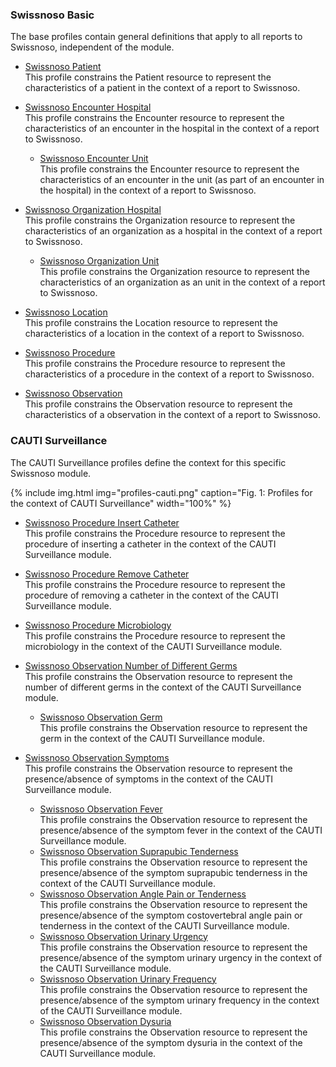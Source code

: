 ### Swissnoso Basic
The base profiles contain general definitions that apply to all reports to Swissnoso, independent of the module.

* [Swissnoso Patient](StructureDefinition-swissnoso-patient.html)   
This profile constrains the Patient resource to represent the characteristics of a patient in the context of a report to Swissnoso.

* [Swissnoso Encounter Hospital](StructureDefinition-swissnoso-encounter-hospital.html)   
This profile constrains the Encounter resource to represent the characteristics of an encounter in the hospital in the context of a report to Swissnoso.
   * [Swissnoso Encounter Unit](StructureDefinition-swissnoso-encounter-unit.html)   
   This profile constrains the Encounter resource to represent the characteristics of an encounter in the unit (as part of an encounter in the hospital) in the context of a report to Swissnoso.

* [Swissnoso Organization Hospital](StructureDefinition-swissnoso-organization-hospital.html)	  
This profile constrains the Organization resource to represent the characteristics of an organization as a hospital in the context of a report to Swissnoso.
   * [Swissnoso Organization Unit](StructureDefinition-swissnoso-organization-unit.html)	   
   This profile constrains the Organization resource to represent the characteristics of an organization as an unit in the context of a report to Swissnoso.

* [Swissnoso Location](StructureDefinition-swissnoso-location.html)    
This profile constrains the Location resource to represent the characteristics of a location in the context of a report to Swissnoso.

* [Swissnoso Procedure](StructureDefinition-swissnoso-procedure.html)     
This profile constrains the Procedure resource to represent the characteristics of a procedure in the context of a report to Swissnoso.
* [Swissnoso Observation](StructureDefinition-swissnoso-observation.html)    
This profile constrains the Observation resource to represent the characteristics of a observation in the context of a report to Swissnoso.


### CAUTI Surveillance
The CAUTI Surveillance profiles define the context for this specific Swissnoso module.

{% include img.html img="profiles-cauti.png" caption="Fig. 1: Profiles for the context of CAUTI Surveillance" width="100%" %}

* [Swissnoso Procedure Insert Catheter](StructureDefinition-swissnoso-procedure-insert-catheter.html)      
This profile constrains the Procedure resource to represent the procedure of inserting a catheter in the context of the CAUTI Surveillance module.
* [Swissnoso Procedure Remove Catheter](StructureDefinition-swissnoso-procedure-remove-catheter.html)      
This profile constrains the Procedure resource to represent the procedure of removing a catheter in the context of the CAUTI Surveillance module.

* [Swissnoso Procedure Microbiology](StructureDefinition-swissnoso-procedure-microbiology.html)   
This profile constrains the Procedure resource to represent the microbiology in the context of the CAUTI Surveillance module.

* [Swissnoso Observation Number of Different Germs](StructureDefinition-swissnoso-observation-number-of-different-germs.html)   
This profile constrains the Observation resource to represent the number of different germs in the context of the CAUTI Surveillance module.
   * [Swissnoso Observation Germ](StructureDefinition-swissnoso-observation-germ.html)   
   This profile constrains the Observation resource to represent the germ in the context of the CAUTI Surveillance module.

* [Swissnoso Observation Symptoms](StructureDefinition-swissnoso-observation-symptoms.html)   
This profile constrains the Observation resource to represent the presence/absence of symptoms in the context of the CAUTI Surveillance module.
   * [Swissnoso Observation Fever](StructureDefinition-swissnoso-observation-fever.html)    
   This profile constrains the Observation resource to represent the presence/absence of the symptom fever in the context of the CAUTI Surveillance module.
   * [Swissnoso Observation Suprapubic Tenderness](StructureDefinition-swissnoso-observation-suprapubic-tenderness.html)   
   This profile constrains the Observation resource to represent the presence/absence of the symptom suprapubic tenderness in the context of the CAUTI Surveillance module.
   * [Swissnoso Observation Angle Pain or Tenderness](StructureDefinition-swissnoso-observation-angle-pain-or-tenderness.html)   
   This profile constrains the Observation resource to represent the presence/absence of the symptom costovertebral angle pain or tenderness in the context of the CAUTI Surveillance module.
   * [Swissnoso Observation Urinary Urgency](StructureDefinition-swissnoso-observation-urinary-urgency.html)   
   This profile constrains the Observation resource to represent the presence/absence of the symptom urinary urgency in the context of the CAUTI Surveillance module.
   * [Swissnoso Observation Urinary Frequency](StructureDefinition-swissnoso-observation-urinary-frequency.html)   
   This profile constrains the Observation resource to represent the presence/absence of the symptom urinary frequency in the context of the CAUTI Surveillance module.
   * [Swissnoso Observation Dysuria](StructureDefinition-swissnoso-observation-dysuria.html)   
   This profile constrains the Observation resource to represent the presence/absence of the symptom dysuria in the context of the CAUTI Surveillance module.


